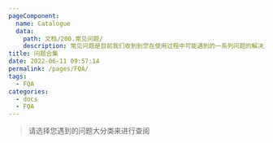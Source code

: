 ```yaml
---
pageComponent:
  name: Catalogue
  data:
    path: 文档/200.常见问题/
    description: 常见问题是目前我们收到到您在使用过程中可能遇到的一系列问题的解决方案和说明
title: 问题合集
date: 2022-06-11 09:57:14
permalink: /pages/FQA/
tags: 
  - FQA
categories: 
  - docs
  - FQA
---
```



> 请选择您遇到的问题大分类来进行查阅
